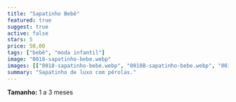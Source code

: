 ```yaml
---
title: "Sapatinho Bebê"
featured: true
suggest: true
active: false
stars: 5
price: 50,00 
tags: ["bebê", "moda infantil"]
image: "0018-sapatinho-bebe.webp"
images: [["0018-sapatinho-bebe.webp", "0018B-sapatinho-bebe.webp", "0018C-sapatinho-bebe.webp"]]
summary: "Sapatinho de luxo com pérolas."
---
```


**Tamanho:** 1 a 3 meses  
